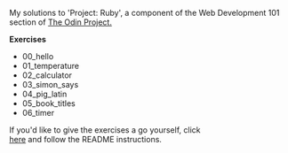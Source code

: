 My solutions to 'Project: Ruby', a component of the Web Development 101 section of [The Odin Project.](https://www.theodinproject.com/)

<strong>Exercises</strong>
* 00_hello
* 01_temperature
* 02_calculator
* 03_simon_says
* 04_pig_latin
* 05_book_titles
* 06_timer

If you'd like to give the exercises a go yourself, click  
[here](https://github.com/TheOdinProject/learn_ruby) and follow the README instructions.
